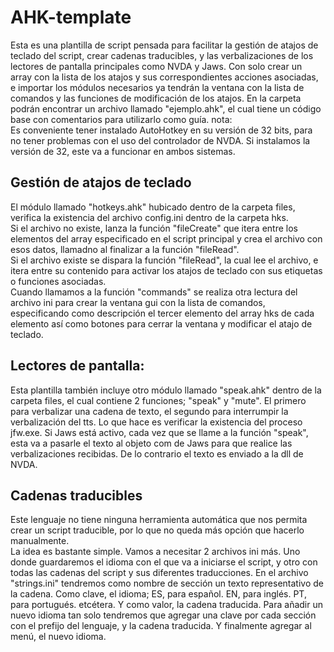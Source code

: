 ﻿# AHK-template

Esta es una plantilla de script pensada para facilitar la gestión de atajos de teclado del script, crear cadenas traducibles, y las verbalizaciones de los lectores de pantalla principales como NVDA y Jaws.
Con solo crear un array con la lista de los atajos y sus correspondientes acciones asociadas, e importar los módulos necesarios ya tendrán la ventana con la lista de comandos y las funciones de modificación de los atajos.
En la carpeta podrán encontrar un archivo llamado "ejemplo.ahk", el cual tiene un código base con comentarios para  utilizarlo como guía.
nota:  
Es conveniente tener instalado AutoHotkey en su versión de 32 bits, para no tener problemas con el uso del controlador de NVDA. Si instalamos la versión de 32, este va a funcionar en ambos sistemas. 

## Gestión de atajos de teclado

El módulo llamado "hotkeys.ahk" hubicado dentro de la carpeta files, verifica la existencia del archivo config.ini dentro de la carpeta hks.  
Si el archivo no existe, lanza la función "fileCreate" que itera entre los elementos del array especificado en el script principal y crea el archivo con esos datos, llamadno al finalizar  a la función "fileRead".  
Si el archivo existe se dispara la función "fileRead", la cual lee el archivo, e itera entre su contenido para activar los atajos de teclado con sus etiquetas o funciones asociadas.  
Cuando llamamos a la función "commands" se realiza otra lectura del archivo ini para crear la ventana gui con la lista de comandos, especificando como descripción el tercer elemento del array hks de cada elemento así como botones para cerrar la ventana y modificar el atajo de teclado.  

## Lectores de pantalla:

Esta plantilla también incluye otro módulo llamado "speak.ahk" dentro de la carpeta files, el cual contiene 2 funciones; "speak" y "mute". El primero para verbalizar una cadena de texto, el segundo para interrumpir la verbalización del tts.
Lo que hace es verificar la existencia del proceso jfw.exe. Si Jaws está activo, cada vez que se llame a la función "speak", esta va a pasarle el texto al objeto com de Jaws para que realice las verbalizaciones recibidas. De lo contrario el texto es enviado a la dll de NVDA.

## Cadenas traducibles

Este lenguaje no tiene ninguna herramienta automática que nos permita crear un script traducible, por lo que no queda más opción que hacerlo manualmente.  
La idea es bastante simple. Vamos a necesitar 2 archivos ini más. Uno donde guardaremos el idioma con el que va a iniciarse el script, y otro con todas las cadenas del script y sus diferentes traducciones.
En el archivo "strings.ini" tendremos como nombre de sección un texto representativo de la cadena. Como clave, el idioma; ES, para español. EN, para inglés. PT, para portugués. etcétera. Y como valor, la cadena traducida.
Para añadir un nuevo idioma tan solo tendremos que agregar una clave por cada sección con el prefijo del lenguaje, y la cadena traducida. Y finalmente agregar al menú, el nuevo idioma.
